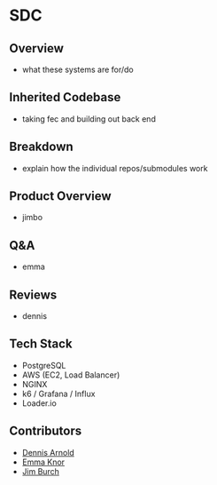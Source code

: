 # SDC

## Overview
- what these systems are for/do

## Inherited Codebase
- taking fec and building out back end

## Breakdown
- explain how the individual repos/submodules work

## Product Overview
- jimbo

## Q&A
- emma

## Reviews
- dennis

## Tech Stack
- PostgreSQL
- AWS (EC2, Load Balancer)
- NGINX
- k6 / Grafana / Influx
- Loader.io

## Contributors
- [Dennis Arnold](https://github.com/DennisJArnold)
- [Emma Knor](https://github.com/emmaknor)
- [Jim Burch](https://github.com/JimBurch)
